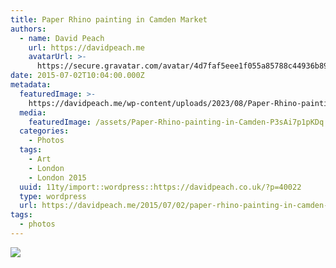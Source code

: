 ```yaml
---
title: Paper Rhino painting in Camden Market
authors:
  - name: David Peach
    url: https://davidpeach.me
    avatarUrl: >-
      https://secure.gravatar.com/avatar/4d7faf5eee1f055a85788c44936b8995eaab6dfb004e7854ec747ccb272e91ee?s=96&d=mm&r=g
date: 2015-07-02T10:04:00.000Z
metadata:
  featuredImage: >-
    https://davidpeach.me/wp-content/uploads/2023/08/Paper-Rhino-painting-in-Camden-Market.jpg
  media:
    featuredImage: /assets/Paper-Rhino-painting-in-Camden-P3sAi7p1pKDq.jpg
  categories:
    - Photos
  tags:
    - Art
    - London
    - London 2015
  uuid: 11ty/import::wordpress::https://davidpeach.co.uk/?p=40022
  type: wordpress
  url: https://davidpeach.me/2015/07/02/paper-rhino-painting-in-camden-market/
tags:
  - photos
---
```

[![](/assets/Paper-Rhino-painting-in-Camden-SI3GzM5kvR3a.jpg)](/assets/Paper-Rhino-painting-in-Camden-SI3GzM5kvR3a.jpg)